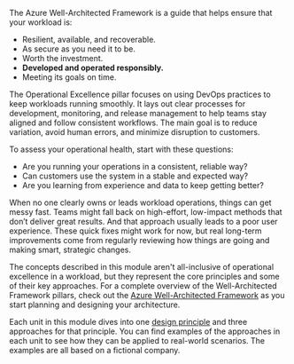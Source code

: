 The Azure Well-Architected Framework is a guide that helps ensure that your workload is: 

- Resilient, available, and recoverable.
- As secure as you need it to be.
- Worth the investment.
- **Developed and operated responsibly.**
- Meeting its goals on time.

The Operational Excellence pillar focuses on using DevOps practices to keep workloads running smoothly. It lays out clear processes for development, monitoring, and release management to help teams stay aligned and follow consistent workflows. The main goal is to reduce variation, avoid human errors, and minimize disruption to customers.

To assess your operational health, start with these questions:

- Are you running your operations in a consistent, reliable way?
- Can customers use the system in a stable and expected way?
- Are you learning from experience and data to keep getting better?

When no one clearly owns or leads workload operations, things can get messy fast. Teams might fall back on high-effort, low-impact methods that don’t deliver great results. And that approach usually leads to a poor user experience. These quick fixes might work for now, but real long-term improvements come from regularly reviewing how things are going and making smart, strategic changes.

The concepts described in this module aren't all-inclusive of operational excellence in a workload, but they represent the core principles and some of their key approaches. For a complete overview of the Well-Architected Framework pillars, check out the [Azure Well-Architected Framework](/azure/well-architected) as you start planning and designing your architecture.

Each unit in this module dives into one [design principle](/azure/well-architected/operational-excellence/principles) and three approaches for that principle. You can find examples of the approaches in each unit to see how they can be applied to real-world scenarios. The examples are all based on a fictional company.

